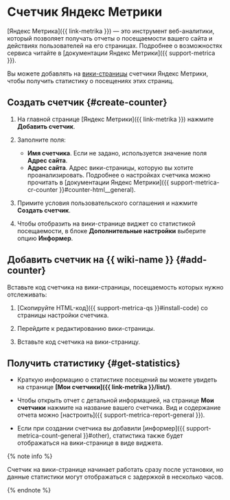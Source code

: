 # Счетчик Яндекс Метрики

[Яндекс&#160;Метрика]({{ link-metrika }}) — это инструмент веб-аналитики, который позволяет получать отчеты о посещаемости вашего сайта и действиях пользователей на его страницах. Подробнее о возможностях сервиса читайте в [документации Яндекс&#160;Метрики]({{ support-metrica }}).

Вы можете добавлять на [вики-страницы](pages-types.md#page) счетчики Яндекс&#160;Метрики, чтобы получить статистику о посещениях этих страниц.



## Создать счетчик {#create-counter}


1. На главной странице [Яндекс&#160;Метрики]({{ link-metrika }}) нажмите **Добавить счетчик**.

1. Заполните поля:
    * **Имя счетчика**. Если не задано, используется значение поля **Адрес сайта**.
    * **Адрес сайта**. Адрес вики-страницы, которую вы хотите проанализировать.
    Подробнее о настройках счетчика можно прочитать в [документации Яндекс&#160;Метрики]({{ support-metrica-cr-counter }}#counter-html__general).

1. Примите условия пользовательского соглашения и нажмите **Создать счетчик**.

1. Чтобы отобразить на вики-странице виджет со статистикой посещаемости, в блоке **Дополнительные настройки** выберите опцию **Информер**.

## Добавить счетчик на {{ wiki-name }} {#add-counter}

Вставьте код счетчика на вики-страницы, посещаемость которых нужно отслеживать:

1. [Скопируйте HTML-код]({{ support-metrica-qs }}#install-code) со страницы настройки счетчика.

1. Перейдите к редактированию вики-страницы.

1. Вставьте код счетчика на вики-страницу.

## Получить статистику {#get-statistics}

*  Краткую информацию о статистике посещений вы можете увидеть на странице **[Мои счетчики]({{ link-metrika }}/list/)**.

*  Чтобы открыть отчет с детальной информацией, на странице **Мои счетчики** нажмите на название вашего счетчика. Вид и содержание отчета можно [настроить]({{ support-metrica-report-general }}).

*  Если при создании счетчика вы добавили [информер]({{ support-metrica-count-general }}#other), статистика также будет отображаться на вики-странице в виде виджета.

{% note info %}

Счетчик на вики-странице начинает работать сразу после установки, но данные статистики могут отображаться с задержкой в несколько часов.

{% endnote %}
